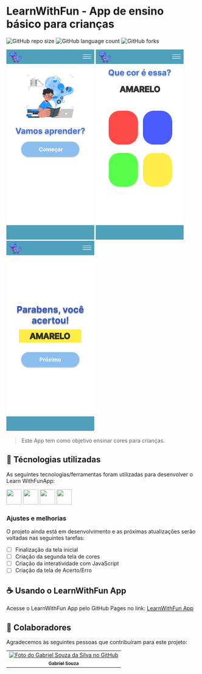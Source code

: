 # LearnWithFun - App de ensino básico para crianças

![GitHub repo size](https://img.shields.io/github/repo-size/gabrielsouzas/learn-with-fun?style=for-the-badge)
![GitHub language count](https://img.shields.io/github/languages/count/gabrielsouzas/learn-with-fun?style=for-the-badge)
![GitHub forks](https://img.shields.io/github/forks/gabrielsouzas/learn-with-fun?style=for-the-badge)

<img src="images\prototype\proto_01.png" alt="Print 01" height="500"> <img src="images\prototype\proto_02.png" alt="Print 02" height="500"> <img src="images\prototype\proto_03.png" alt="Print 03" height="500">

> Este App tem como objetivo ensinar cores para crianças.

## 🚀 Técnologias utilizadas

As seguintes tecnologias/ferramentas foram utilizadas para desenvolver o Learn WithFunApp:

<img src="https://cdn.jsdelivr.net/gh/devicons/devicon/icons/vscode/vscode-original-wordmark.svg" width="40" height="40"/> <img src="https://cdn.jsdelivr.net/gh/devicons/devicon/icons/html5/html5-original-wordmark.svg" width="40" height="40"/> <img src="https://cdn.jsdelivr.net/gh/devicons/devicon/icons/css3/css3-original-wordmark.svg" width="40" height="40"/> <img src="https://cdn.jsdelivr.net/gh/devicons/devicon/icons/javascript/javascript-original.svg" width="40" height="40"/>

### Ajustes e melhorias

O projeto ainda está em desenvolvimento e as próximas atualizações serão voltadas nas seguintes tarefas:

- [ ] Finalização da tela inicial
- [ ] Criação da segunda tela de cores
- [ ] Criação da interatividade com JavaScript
- [ ] Criação da tela de Acerto/Erro

## ☕ Usando o LearnWithFun App

Acesse o LearnWithFun App pelo GitHub Pages no link: [LearnWithFun App](https://gabrielsouzas.github.io/learn-with-fun/)

## 🤝 Colaboradores

Agradecemos às seguintes pessoas que contribuíram para este projeto:

<table>
  <tr>
    <td align="center">
      <a href="#">
        <img src="https://avatars.githubusercontent.com/u/104937852?v=4" width="100px;" alt="Foto do Gabriel Souza da Silva no GitHub"/><br>
        <sub>
          <b>Gabriel Souza</b>
        </sub>
      </a>
    </td>
  </tr>
</table>
